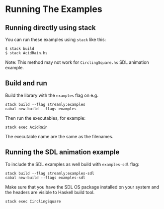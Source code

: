 # Running The Examples

## Running directly using stack
You can run these examples using `stack` like this:

```
$ stack build
$ stack AcidRain.hs
```

Note: This method may not work for `CirclingSquare.hs` SDL animation example.

## Build and run

Build the library with the `examples` flag on e.g.

```
stack build --flag streamly:examples
cabal new-build --flags examples
```

Then run the executables, for example:

```
stack exec AcidRain
```

The executable name are the same as the filenames.

## Running the SDL animation example

To include the SDL examples as well build with `examples-sdl` flag:

```
stack build --flag streamly:examples-sdl
cabal new-build --flags examples-sdl
```

Make sure that you have the SDL OS package installed on your system and the
headers are visible to Haskell build tool.

```
stack exec CirclingSquare
```
